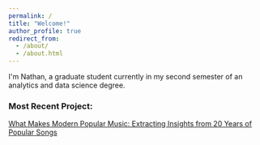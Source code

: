 ```yaml
---
permalink: /
title: "Welcome!"
author_profile: true
redirect_from: 
  - /about/
  - /about.html
---
```


I'm Nathan, a graduate student currently in my second semester of an analytics and data science degree. 

### Most Recent Project:

[What Makes Modern Popular Music: Extracting Insights from 20 Years of Popular Songs](https://nathan-popper.github.io/portfolio/portfolio-1/)
